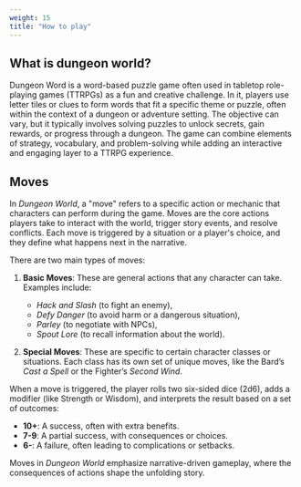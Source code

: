 ```yaml
---
weight: 15
title: "How to play"
---
```


## What is dungeon world?
Dungeon Word is a word-based puzzle game often used in tabletop role-playing games (TTRPGs) as a fun and creative challenge. In it, players use letter tiles or clues to form words that fit a specific theme or puzzle, often within the context of a dungeon or adventure setting. The objective can vary, but it typically involves solving puzzles to unlock secrets, gain rewards, or progress through a dungeon. The game can combine elements of strategy, vocabulary, and problem-solving while adding an interactive and engaging layer to a TTRPG experience.

## Moves
In *Dungeon World*, a "move" refers to a specific action or mechanic that characters can perform during the game. Moves are the core actions players take to interact with the world, trigger story events, and resolve conflicts. Each move is triggered by a situation or a player's choice, and they define what happens next in the narrative.

There are two main types of moves:

1. **Basic Moves**: These are general actions that any character can take. Examples include:
   - *Hack and Slash* (to fight an enemy),
   - *Defy Danger* (to avoid harm or a dangerous situation),
   - *Parley* (to negotiate with NPCs),
   - *Spout Lore* (to recall information about the world).

2. **Special Moves**: These are specific to certain character classes or situations. Each class has its own set of unique moves, like the Bard’s *Cast a Spell* or the Fighter’s *Second Wind*.

When a move is triggered, the player rolls two six-sided dice (2d6), adds a modifier (like Strength or Wisdom), and interprets the result based on a set of outcomes:
   - **10+**: A success, often with extra benefits.
   - **7-9**: A partial success, with consequences or choices.
   - **6-**: A failure, often leading to complications or setbacks.

Moves in *Dungeon World* emphasize narrative-driven gameplay, where the consequences of actions shape the unfolding story.
